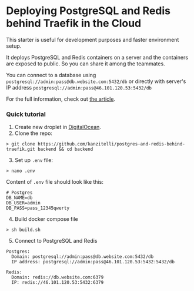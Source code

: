 # Deploying PostgreSQL and Redis behind Traefik in the Cloud

This starter is useful for development purposes and faster environment setup.

It deploys PostgreSQL and Redis containers on a server and the containers are exposed to public. So you can share it among the teammates.

You can connect to a database using `postgresql://admin:pass@db.website.com:5432/db` or directly with server's IP address `postgresql://admin:pass@46.101.120.53:5432/db`

For the full information, check out [the article]().

### Quick tutorial

1. Create new droplet in [DigitalOcean](https://digitalocean.com).
2. Clone the repo:

```
> git clone https://github.com/kanzitelli/postgres-and-redis-behind-traefik.git backend && cd backend
```

3. Set up `.env` file:

```
> nano .env
```

Content of `.env` file should look like this:

```
# Postgres
DB_NAME=db
DB_USER=admin
DB_PASS=pass_12345qwerty
```

4. Build docker compose file

```
> sh build.sh
```

5. Connect to PostgreSQL and Redis

```
Postgres:
  Domain: postgresql://admin:pass@db.website.com:5432/db
  IP address: postgresql://admin:pass@46.101.120.53:5432:5432/db

Redis:
  Domain: redis://db.website.com:6379
  IP: redis://46.101.120.53:5432:6379
```
